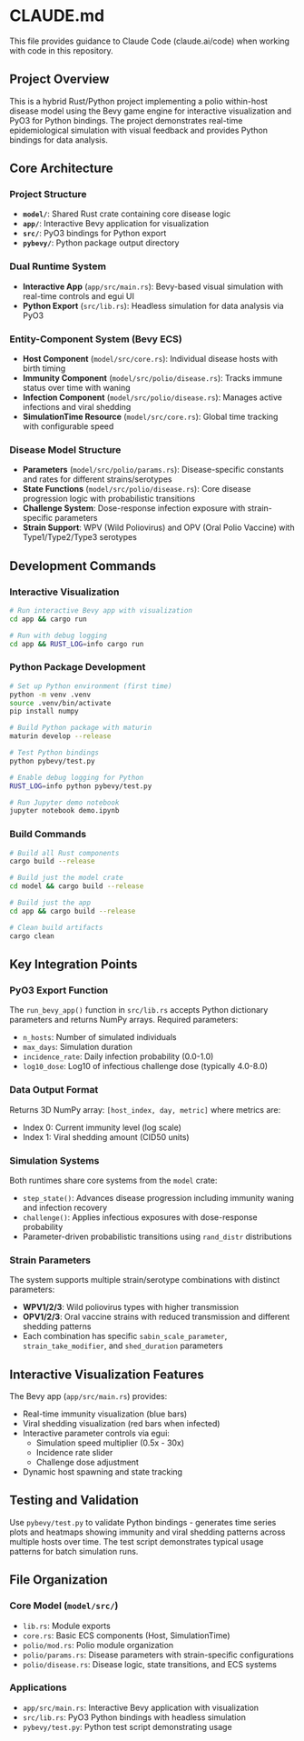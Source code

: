 # CLAUDE.md

This file provides guidance to Claude Code (claude.ai/code) when working with code in this repository.

## Project Overview

This is a hybrid Rust/Python project implementing a polio within-host disease model using the Bevy game engine for interactive visualization and PyO3 for Python bindings. The project demonstrates real-time epidemiological simulation with visual feedback and provides Python bindings for data analysis.

## Core Architecture

### Project Structure
- **`model/`**: Shared Rust crate containing core disease logic
- **`app/`**: Interactive Bevy application for visualization
- **`src/`**: PyO3 bindings for Python export
- **`pybevy/`**: Python package output directory

### Dual Runtime System
- **Interactive App** (`app/src/main.rs`): Bevy-based visual simulation with real-time controls and egui UI
- **Python Export** (`src/lib.rs`): Headless simulation for data analysis via PyO3

### Entity-Component System (Bevy ECS)
- **Host Component** (`model/src/core.rs`): Individual disease hosts with birth timing
- **Immunity Component** (`model/src/polio/disease.rs`): Tracks immune status over time with waning
- **Infection Component** (`model/src/polio/disease.rs`): Manages active infections and viral shedding
- **SimulationTime Resource** (`model/src/core.rs`): Global time tracking with configurable speed

### Disease Model Structure
- **Parameters** (`model/src/polio/params.rs`): Disease-specific constants and rates for different strains/serotypes
- **State Functions** (`model/src/polio/disease.rs`): Core disease progression logic with probabilistic transitions
- **Challenge System**: Dose-response infection exposure with strain-specific parameters
- **Strain Support**: WPV (Wild Poliovirus) and OPV (Oral Polio Vaccine) with Type1/Type2/Type3 serotypes

## Development Commands

### Interactive Visualization
```bash
# Run interactive Bevy app with visualization
cd app && cargo run

# Run with debug logging
cd app && RUST_LOG=info cargo run
```

### Python Package Development
```bash
# Set up Python environment (first time)
python -m venv .venv
source .venv/bin/activate
pip install numpy

# Build Python package with maturin
maturin develop --release

# Test Python bindings
python pybevy/test.py

# Enable debug logging for Python
RUST_LOG=info python pybevy/test.py

# Run Jupyter demo notebook
jupyter notebook demo.ipynb
```

### Build Commands
```bash
# Build all Rust components
cargo build --release

# Build just the model crate
cd model && cargo build --release  

# Build just the app
cd app && cargo build --release

# Clean build artifacts
cargo clean
```

## Key Integration Points

### PyO3 Export Function
The `run_bevy_app()` function in `src/lib.rs` accepts Python dictionary parameters and returns NumPy arrays. Required parameters:
- `n_hosts`: Number of simulated individuals
- `max_days`: Simulation duration
- `incidence_rate`: Daily infection probability (0.0-1.0)
- `log10_dose`: Log10 of infectious challenge dose (typically 4.0-8.0)

### Data Output Format
Returns 3D NumPy array: `[host_index, day, metric]` where metrics are:
- Index 0: Current immunity level (log scale)
- Index 1: Viral shedding amount (CID50 units)

### Simulation Systems
Both runtimes share core systems from the `model` crate:
- `step_state()`: Advances disease progression including immunity waning and infection recovery
- `challenge()`: Applies infectious exposures with dose-response probability
- Parameter-driven probabilistic transitions using `rand_distr` distributions

### Strain Parameters
The system supports multiple strain/serotype combinations with distinct parameters:
- **WPV1/2/3**: Wild poliovirus types with higher transmission
- **OPV1/2/3**: Oral vaccine strains with reduced transmission and different shedding patterns
- Each combination has specific `sabin_scale_parameter`, `strain_take_modifier`, and `shed_duration` parameters

## Interactive Visualization Features

The Bevy app (`app/src/main.rs`) provides:
- Real-time immunity visualization (blue bars) 
- Viral shedding visualization (red bars when infected)
- Interactive parameter controls via egui:
  - Simulation speed multiplier (0.5x - 30x)
  - Incidence rate slider
  - Challenge dose adjustment
- Dynamic host spawning and state tracking

## Testing and Validation

Use `pybevy/test.py` to validate Python bindings - generates time series plots and heatmaps showing immunity and viral shedding patterns across multiple hosts over time. The test script demonstrates typical usage patterns for batch simulation runs.

## File Organization

### Core Model (`model/src/`)
- `lib.rs`: Module exports
- `core.rs`: Basic ECS components (Host, SimulationTime)
- `polio/mod.rs`: Polio module organization
- `polio/params.rs`: Disease parameters with strain-specific configurations  
- `polio/disease.rs`: Disease logic, state transitions, and ECS systems

### Applications
- `app/src/main.rs`: Interactive Bevy application with visualization
- `src/lib.rs`: PyO3 Python bindings with headless simulation
- `pybevy/test.py`: Python test script demonstrating usage